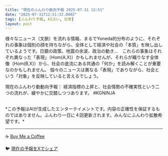 ```yaml
---
title: "現在のふんわり動向予報 2025-07-31 12:51"
date: "2025-07-31T12:51:32.000Z"
tags: [ふんわり予報, AI占い, 日常]
layout: post
---
```


様々なニュース（文脈）を流れる情報、まるでYoneda的分布のように、それぞれの事象は個別の顔を持ちながら、全体として経済や社会の「本質」を映し出しているようです。日銀の政策、地震の余波、政治の動き…　これらの事象はそれぞれ異なった「表現」（Hom(A,X)）かもしれませんが、それらが織りなす全体像（Hom(B,X)）から、社会の底流にある共通の「何か」を読み解くことが重要なのかもしれません。  個々のニュースは異なる「表現」でありながら、社会という「対象」を反映していると言えるでしょう。


現在のふんわり動動向予報：
経済指標の上昇と、社会情勢の不確実性という二つの流れが、緩やかに交錯しつつあります。 #KGNINJA

<br>
*この予報はAIが生成したエンターテイメントです。内容の正確性を保証するものではありません。ふんわり一日に４回更新されます。みんなにふんわり拡散希望です。*

---
☕️ [Buy Me a Coffee](https://www.buymeacoffee.com/kgninja)

🐦 [現在の予報をXでシェア](https://twitter.com/intent/tweet?text=%E7%8F%BE%E5%9C%A8%E3%81%AE%E3%81%B5%E3%82%93%E3%82%8F%E3%82%8A%E4%BA%88%E5%A0%B1%3A%20%E3%80%8C%E6%A7%98%E3%80%85%E3%81%AA%E3%83%8B%E3%83%A5%E3%83%BC%E3%82%B9%EF%BC%88%E6%96%87%E8%84%88%EF%BC%89%E3%82%92%E6%B5%81%E3%82%8C%E3%82%8B%E6%83%85%E5%A0%B1%E3%80%81%E3%81%BE%E3%82%8B%E3%81%A7Yoneda%E7%9A%84%E5%88%86%E5%B8%83%E3%81%AE%E3%82%88%E3%81%86%E3%81%AB%E3%80%81%E3%81%9D%E3%82%8C%E3%81%9E%E3%82%8C%E3%81%AE%E4%BA%8B%E8%B1%A1%E3%81%AF%E5%80%8B%E5%88%A5%E3%81%AE%E9%A1%94%E3%82%92%E6%8C%81%E3%81%A1%E3%81%AA%E3%81%8C%E3%82%89%E3%80%81%E5%85%A8%E4%BD%93%E3%81%A8%E3%81%97%E3%81%A6%E7%B5%8C%E6%B8%88%E3%82%84%E7%A4%BE%E4%BC%9A%E3%81%AE%E3%80%8C%E6%9C%AC%E8%B3%AA%E3%80%8D%E3%82%92%E6%98%A0%E3%81%97%E5%87%BA%E3%81%97%E3%81%A6%E3%81%84%E3%82%8B%E3%82%88%E3%81%86%E3%81%A7%E3%81%99%E3%80%82%E3%80%8D%23KGNINJA%20%E7%B6%9A%E3%81%8D%E3%81%AF%E3%83%96%E3%83%AD%E3%82%B0%E3%81%A7%EF%BC%81%F0%9F%91%87&url=https%3A%2F%2Fkg-ninja.github.io%2FFunwariyoso%2F)
